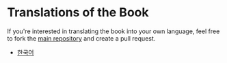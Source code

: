 # Translations of the Book

If you're interested in translating the book into your own language, feel free to fork the [main repository](https://github.com/rustwasm/book) and create a pull request.

- [한국어](https://github.com/pixelbracket/rust-wasm-book-ko)